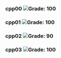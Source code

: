 ### cpp00 ![Grade: 100](https://img.shields.io/badge/Grade-100/100-brightgreen?style=plastic)
### cpp01 ![Grade: 100](https://img.shields.io/badge/Grade-100/100-brightgreen?style=plastic)
### cpp02 ![Grade: 90](https://img.shields.io/badge/Grade-90/100-brightgreen?style=plastic)
### cpp03 ![Grade: 100](https://img.shields.io/badge/Grade-100/100-brightgreen?style=plastic)
